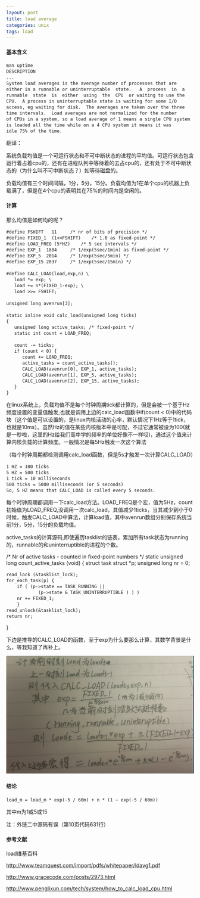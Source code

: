 ```yaml
---
layout: post
title: load average
categories: unix
tags: load
---
```


#### 基本含义
 
    man uptime
    DESCRIPTION
    ...
    System load averages is the average number of processes that are either in a runnable or uninterruptable  state.   A  process  in  a
    runnable  state  is  either  using  the  CPU  or waiting to use the CPU.  A process in uninterruptable state is waiting for some I/O
    access, eg waiting for disk.  The averages are taken over the three time intervals.  Load averages are not normalized for the number
    of CPUs in a system, so a load average of 1 means a single CPU system is loaded all the time while on a 4 CPU system it means it was
    idle 75% of the time.
翻译：

系统负载均值是一个可运行状态和不可中断状态的进程的平均值。可运行状态包含运行着占着cpu的，还有在进程队列中等待着的去占cpu的，还有处于不可中断状态的（为什么叫不可中断状态？）如等待磁盘的。

负载均值有三个时间间隔，1分，5分，15分。负载均值为1在单个cpu的机器上负载满了，但是在4个cpu的表明其在75%的时间内是空闲的。

#### 计算
那么均值是如何均的呢？

    #define FSHIFT   11		/* nr of bits of precision */
    #define FIXED_1  (1<<FSHIFT)	/* 1.0 as fixed-point */
    #define LOAD_FREQ (5*HZ)	/* 5 sec intervals */
    #define EXP_1  1884		/* 1/exp(5sec/1min) as fixed-point */
    #define EXP_5  2014		/* 1/exp(5sec/5min) */
    #define EXP_15 2037		/* 1/exp(5sec/15min) */

    #define CALC_LOAD(load,exp,n) \
       load *= exp; \
       load += n*(FIXED_1-exp); \
       load >>= FSHIFT;

    unsigned long avenrun[3];

    static inline void calc_load(unsigned long ticks)
    {
       unsigned long active_tasks; /* fixed-point */
       static int count = LOAD_FREQ;

       count -= ticks;
       if (count < 0) {
          count += LOAD_FREQ;
          active_tasks = count_active_tasks();
          CALC_LOAD(avenrun[0], EXP_1, active_tasks);
          CALC_LOAD(avenrun[1], EXP_5, active_tasks);
          CALC_LOAD(avenrun[2], EXP_15, active_tasks);
       }
    }

在linux系统上，负载均值不是每个时钟周期tick都计算的，但是会被一个基于Hz频度设置的变量值触发,也就是调用上边的calc_load函数中if(count < 0)中的代码块（这个值是可以设置的，是linux内核活动的心率，默认情况下1Hz等于1tick，也就是10ms）。虽然Hz的值在某些内核版本中是可配，不过它通常被设为100(就是一秒啦，这里的Hz给我们高中学的频率的单位好像不一样哎)，通过这个值来计算内核负载的计算频度。一般情况是每5Hz触发一次这个算法

（每个时钟周期都检测调用calc_load函数，但是5s才触发一次计算CALC_LOAD）

    1 HZ = 100 ticks
    5 HZ = 500 ticks
    1 tick = 10 milliseconds
    500 ticks = 5000 milliseconds (or 5 seconds)
    So, 5 HZ means that CALC_LOAD is called every 5 seconds.

每个时钟周期都调用一下calc_load方法。LOAD_FREQ是个宏，值为5Hz，count初始值为LOAD_FREQ,没调用一次calc_load，其值减少1ticks，当其减少到小于0时候，触发CALC_LOAD中算法，计算load值，其中avenrun数组分别保存系统当前1分，5分，15分的负载均值。

active_tasks的计算源码,即使遍历tasklist的链表，累加所有task状态为running的，runnable的和uninterruptible的进程的个数。

/* Nr of active tasks - counted in fixed-point numbers
*/
static unsigned long count_active_tasks (void) {
    struct task struct *p;
    unsigned long nr = 0;

    read_lock (&tasklist_lock);
    for_each_task(p) {
        if ( (p->state == TASK_RUNNING ||
                (p->state & TASK_UNINTERRUPTIBLE ) ) )
        nr += FIXED_1;
        }
    read_unlock(&tasklist_lock);
    return nr;
}

下边是推导的CALC_LOAD的函数，至于exp为什么要那么计算，其数学背景是什么，等我知道了再补上。

![load计算](/images/linux_command/load_compute.png)

#### 结论

`load_m = load_m * exp(-5 / 60m) + n * (1 – exp(-5 / 60m))`

其中m为1或5或15

注：外链二中源码有误（第10页代码631行）

#### 参考文献
load维基百科

<http://www.teamquest.com/import/pdfs/whitepaper/ldavg1.pdf>

<http://www.gracecode.com/posts/2973.html>

<http://www.penglixun.com/tech/system/how_to_calc_load_cpu.html>